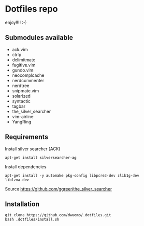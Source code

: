 Dotfiles repo
=============

enjoy!!!! :-)

Submodules available
-------

* ack.vim
* ctrlp
* delimitmate
* fugitive.vim
* gundo.vim
* neocomplcache
* nerdcommenter
* nerdtree
* snipmate.vim
* solarized
* syntactic
* tagbar
* the_silver_searcher
* vim-airline
* YangRing

Requirements
-----------
Install silver searcher (ACK)

    apt-get install silversearcher-ag

Install dependencies

    apt-get install -y automake pkg-config libpcre3-dev zlib1g-dev liblzma-dev

Source https://github.com/ggreer/the_silver_searcher

Installation
------------

    git clone https://github.com/dwuomo/.dotfiles.git
    bash .dotfiles/install.sh



